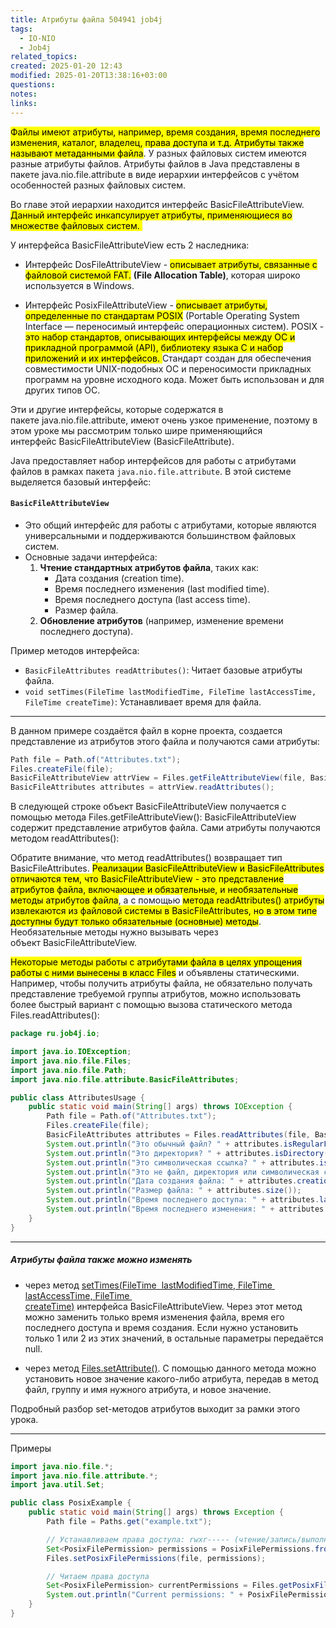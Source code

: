 ```yaml
---
title: Атрибуты файла 504941 job4j
tags:
  - IO-NIO
  - Job4j
related_topics: 
created: 2025-01-20 12:43
modified: 2025-01-20T13:38:16+03:00
questions: 
notes: 
links: 
---
```


<mark class="hltr-green2">Файлы имеют атрибуты, например, время создания, время последнего изменения, каталог, владелец, права доступа и т.д. Атрибуты также называют метаданными файла</mark>. У разных файловых систем имеются разные атрибуты файлов. Атрибуты файлов в Java представлены в пакете java.nio.file.attribute в виде иерархии интерфейсов с учётом особенностей разных файловых систем.

Во главе этой иерархии находится интерфейс BasicFileAttributeView. <mark class="hltr-yellow">Данный интерфейс инкапсулирует атрибуты, применяющиеся во множестве файловых систем. </mark>

У интерфейса BasicFileAttributeView есть 2 наследника:  

- Интерфейс DosFileAttributeView - <mark class="hltr-blue">описывает атрибуты, связанные с файловой системой FAT.</mark> **(File Allocation Table)**, которая широко используется в Windows.

- Интерфейс PosixFileAttributeView - <mark class="hltr-red">описывает атрибуты, определенные по стандартам POSIX</mark> (Portable Operating System Interface — переносимый интерфейс операционных систем). POSIX - <mark class="hltr-yellow">это набор стандартов, описывающих интерфейсы между ОС и прикладной программой (API), библиотеку языка C и набор приложений и их интерфейсов. </mark>Стандарт создан для обеспечения совместимости UNIX-подобных ОС и переносимости прикладных программ на уровне исходного кода. Может быть использован и для других типов ОС.

Эти и другие интерфейсы, которые содержатся в пакете java.nio.file.attribute, имеют очень узкое применение, поэтому в этом уроке мы рассмотрим только шире применяющийся интерфейс BasicFileAttributeView (BasicFileAttribute).

Java предоставляет набор интерфейсов для работы с атрибутами файлов в рамках пакета `java.nio.file.attribute`. В этой системе выделяется базовый интерфейс:

#### **`BasicFileAttributeView`**

- Это общий интерфейс для работы с атрибутами, которые являются универсальными и поддерживаются большинством файловых систем.
- Основные задачи интерфейса:
    1. **Чтение стандартных атрибутов файла**, таких как:
        - Дата создания (creation time).
        - Время последнего изменения (last modified time).
        - Время последнего доступа (last access time).
        - Размер файла.
    2. **Обновление атрибутов** (например, изменение времени последнего доступа).

Пример методов интерфейса:

- `BasicFileAttributes readAttributes()`: Читает базовые атрибуты файла.
- `void setTimes(FileTime lastModifiedTime, FileTime lastAccessTime, FileTime createTime)`: Устанавливает время для файла.


-----


В данном примере создаётся файл в корне проекта, создается представление из атрибутов этого файла и получаются сами атрибуты:

```java
Path file = Path.of("Attributes.txt");
Files.createFile(file);
BasicFileAttributeView attrView = Files.getFileAttributeView(file, BasicFileAttributeView.class);
BasicFileAttributes attributes = attrView.readAttributes();
```

В следующей строке объект BasicFileAttributeView получается с помощью метода Files.getFileAttributeView():
BasicFileAttributeView содержит представление атрибутов файла. Сами атрибуты получаются методом readAttributes():

Обратите внимание, что метод readAttributes() возвращает тип BasicFileAttributes. <mark class="hltr-red">Реализации BasicFileAttributeView и BasicFileAttributes отличаются тем, что BasicFileAttributeView - это представление атрибутов файла, включающее и обязательные, и необязательные методы атрибутов файла</mark>, а с помощью <mark class="hltr-purple">метода readAttributes() атрибуты извлекаются из файловой системы в BasicFileAttributes, но в этом типе доступны будут только обязательные (основные) методы</mark>. Необязательные методы нужно вызывать через объект BasicFileAttributeView.

<mark class="hltr-green2">Некоторые методы работы с атрибутами файла в целях упрощения работы с ними вынесены в класс Files</mark> и объявлены статическими. Например, чтобы получить атрибуты файла, не обязательно получать представление требуемой группы атрибутов, можно использовать более быстрый вариант с помощью вызова статического метода Files.readAttributes():

```java
package ru.job4j.io;

import java.io.IOException;
import java.nio.file.Files;
import java.nio.file.Path;
import java.nio.file.attribute.BasicFileAttributes;

public class AttributesUsage {
    public static void main(String[] args) throws IOException {
        Path file = Path.of("Attributes.txt");
        Files.createFile(file);
        BasicFileAttributes attributes = Files.readAttributes(file, BasicFileAttributes.class);
        System.out.println("Это обычный файл? " + attributes.isRegularFile());
        System.out.println("Это директория? " + attributes.isDirectory());
        System.out.println("Это символическая ссылка? " + attributes.isSymbolicLink());
        System.out.println("Это не файл, директория или символическая ссылка? " + attributes.isOther());
        System.out.println("Дата создания файла: " + attributes.creationTime());
        System.out.println("Размер файла: " + attributes.size());
        System.out.println("Время последнего доступа: " + attributes.lastAccessTime());
        System.out.println("Время последнего изменения: " + attributes.lastModifiedTime());
    }
}

```


----

##### Атрибуты файла также можно изменять

- через метод [setTimes​(FileTime  lastModifiedTime, FileTime  lastAccessTime, FileTime  createTime)](https://docs.oracle.com/en/java/javase/11/docs/api/java.base/java/nio/file/attribute/BasicFileAttributeView.html#setTimes(java.nio.file.attribute.FileTime,java.nio.file.attribute.FileTime,java.nio.file.attribute.FileTime)) интерфейса BasicFileAttributeView. Через этот метод можно заменить только время изменения файла, время его последнего доступа и время создания. Если нужно установить только 1 или 2 из этих значений, в остальные параметры передаётся null.

- через метод [Files.setAttribute()](https://docs.oracle.com/en/java/javase/17/docs/api/java.base/java/nio/file/Files.html#setAttribute(java.nio.file.Path,java.lang.String,java.lang.Object,java.nio.file.LinkOption...)). С помощью данного метода можно установить новое значение какого-либо атрибута, передав в метод файл, группу и имя нужного атрибута, и новое значение.

Подробный разбор set-методов атрибутов выходит за рамки этого урока.


---
Примеры 

```java
import java.nio.file.*;
import java.nio.file.attribute.*;
import java.util.Set;

public class PosixExample {
    public static void main(String[] args) throws Exception {
        Path file = Paths.get("example.txt");

        // Устанавливаем права доступа: rwxr----- (чтение/запись/выполнение для владельца)
        Set<PosixFilePermission> permissions = PosixFilePermissions.fromString("rwxr-----");
        Files.setPosixFilePermissions(file, permissions);

        // Читаем права доступа
        Set<PosixFilePermission> currentPermissions = Files.getPosixFilePermissions(file);
        System.out.println("Current permissions: " + PosixFilePermissions.toString(currentPermissions));
    }
}

```

